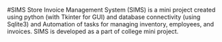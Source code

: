 #SIMS
Store Invoice Management System (SIMS) is a mini project created using python (with Tkinter for GUI) and database connectivity (using Sqlite3) and Automation of tasks for managing inventory, employees, and invoices.
SIMS is developed as a part of college mini project.
